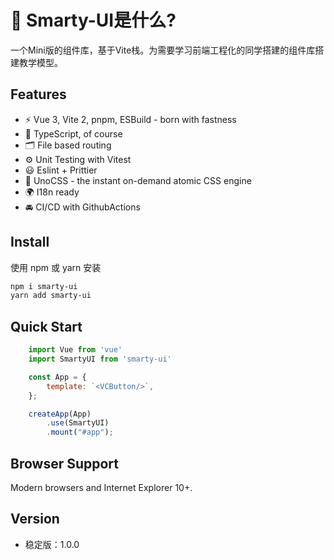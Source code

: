 # 🔨 Smarty-UI是什么?

一个Mini版的组件库，基于Vite栈。为需要学习前端工程化的同学搭建的组件库搭建教学模型。
## Features

- ⚡️ Vue 3, Vite 2, pnpm, ESBuild - born with fastness
- 🦾 TypeScript, of course
- 🗂 File based routing
- ⚙️ Unit Testing with Vitest
- 😃 Eslint + Prittier
- 🎨 UnoCSS - the instant on-demand atomic CSS engine
- 🌍 I18n ready
- 🚘 CI/CD with GithubActions


## Install
使用 npm 或 yarn 安装
```bash
npm i smarty-ui
yarn add smarty-ui
```

## Quick Start

```js
    import Vue from 'vue'
    import SmartyUI from 'smarty-ui'

    const App = {
        template: `<VCButton/>`,
    };

    createApp(App)
        .use(SmartyUI)
        .mount("#app");

```

## Browser Support

Modern browsers and Internet Explorer 10+.

## Version
 - 稳定版：1.0.0